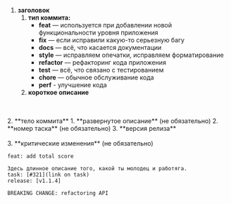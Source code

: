 1. **заголовок**
   1. **тип коммита:**
      * **feat** — используется при добавлении новой функциональности уровня приложения
      * **fix** — если исправили какую-то серьезную багу
      * **docs** — всё, что касается документации
      * **style** — исправляем опечатки, исправляем форматирование
      * **refactor** — рефакторинг кода приложения
      * **test** — всё, что связано с тестированием
      * **chore** — обычное обслуживание кода
      * **perf** - улучшение кода
   2. **короткое описание**
</br>
</br>
2. **тело коммита**
   1. **развернутое описание** (не обязательно)
   2. **номер таска** (не обязательно)
   3. **версия релиза**
      </br>
      </br>
3. **критические изменения** (не обязательно)

```
feat: add total score

Здесь длинное описание того, какой ты молодец и работяга.
task: [#321](link on task)
release: [v1.1.4]

BREAKING CHANGE: refactoring API
```

